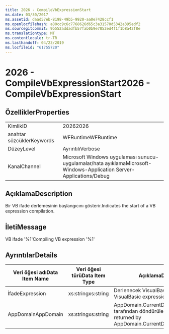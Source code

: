 ```yaml
---
title: 2026 - CompileVbExpressionStart
ms.date: 03/30/2017
ms.assetid: daad57eb-8198-49b5-9920-aa0e7428ccf1
ms.openlocfilehash: a80cc9c6c7768626d65c3a31570d5342a395edf2
ms.sourcegitcommit: 9b552addadfb57fab0b9e7852ed4f1f1b8a42f8e
ms.translationtype: MT
ms.contentlocale: tr-TR
ms.lasthandoff: 04/23/2019
ms.locfileid: "61755720"
---
```

# <a name="2026---compilevbexpressionstart"></a><span data-ttu-id="56ffc-102">2026 - CompileVbExpressionStart</span><span class="sxs-lookup"><span data-stu-id="56ffc-102">2026 - CompileVbExpressionStart</span></span>
## <a name="properties"></a><span data-ttu-id="56ffc-103">Özellikler</span><span class="sxs-lookup"><span data-stu-id="56ffc-103">Properties</span></span>  
  
|||  
|-|-|  
|<span data-ttu-id="56ffc-104">Kimlik</span><span class="sxs-lookup"><span data-stu-id="56ffc-104">ID</span></span>|<span data-ttu-id="56ffc-105">2026</span><span class="sxs-lookup"><span data-stu-id="56ffc-105">2026</span></span>|  
|<span data-ttu-id="56ffc-106">anahtar sözcükler</span><span class="sxs-lookup"><span data-stu-id="56ffc-106">Keywords</span></span>|<span data-ttu-id="56ffc-107">WFRuntime</span><span class="sxs-lookup"><span data-stu-id="56ffc-107">WFRuntime</span></span>|  
|<span data-ttu-id="56ffc-108">Düzey</span><span class="sxs-lookup"><span data-stu-id="56ffc-108">Level</span></span>|<span data-ttu-id="56ffc-109">Ayrıntılı</span><span class="sxs-lookup"><span data-stu-id="56ffc-109">Verbose</span></span>|  
|<span data-ttu-id="56ffc-110">Kanal</span><span class="sxs-lookup"><span data-stu-id="56ffc-110">Channel</span></span>|<span data-ttu-id="56ffc-111">Microsoft Windows uygulaması sunucu-uygulamalar/hata ayıklama</span><span class="sxs-lookup"><span data-stu-id="56ffc-111">Microsoft-Windows-Application Server-Applications/Debug</span></span>|  
  
## <a name="description"></a><span data-ttu-id="56ffc-112">Açıklama</span><span class="sxs-lookup"><span data-stu-id="56ffc-112">Description</span></span>  
 <span data-ttu-id="56ffc-113">Bir VB ifade derlemesinin başlangıcını gösterir.</span><span class="sxs-lookup"><span data-stu-id="56ffc-113">Indicates the start of a VB expression compilation.</span></span>  
  
## <a name="message"></a><span data-ttu-id="56ffc-114">İleti</span><span class="sxs-lookup"><span data-stu-id="56ffc-114">Message</span></span>  
 <span data-ttu-id="56ffc-115">VB ifade '%1'</span><span class="sxs-lookup"><span data-stu-id="56ffc-115">Compiling VB expression '%1'</span></span>  
  
## <a name="details"></a><span data-ttu-id="56ffc-116">Ayrıntılar</span><span class="sxs-lookup"><span data-stu-id="56ffc-116">Details</span></span>  
  
|<span data-ttu-id="56ffc-117">Veri öğesi adı</span><span class="sxs-lookup"><span data-stu-id="56ffc-117">Data Item Name</span></span>|<span data-ttu-id="56ffc-118">Veri öğesi türü</span><span class="sxs-lookup"><span data-stu-id="56ffc-118">Data Item Type</span></span>|<span data-ttu-id="56ffc-119">Açıklama</span><span class="sxs-lookup"><span data-stu-id="56ffc-119">Description</span></span>|  
|--------------------|--------------------|-----------------|  
|<span data-ttu-id="56ffc-120">İfade</span><span class="sxs-lookup"><span data-stu-id="56ffc-120">Expression</span></span>|<span data-ttu-id="56ffc-121">xs:string</span><span class="sxs-lookup"><span data-stu-id="56ffc-121">xs:string</span></span>|<span data-ttu-id="56ffc-122">Derlenecek VisualBasic ifade.</span><span class="sxs-lookup"><span data-stu-id="56ffc-122">The VisualBasic expression to compile.</span></span>|  
|<span data-ttu-id="56ffc-123">AppDomain</span><span class="sxs-lookup"><span data-stu-id="56ffc-123">AppDomain</span></span>|<span data-ttu-id="56ffc-124">xs:string</span><span class="sxs-lookup"><span data-stu-id="56ffc-124">xs:string</span></span>|<span data-ttu-id="56ffc-125">AppDomain.CurrentDomain.FriendlyName tarafından döndürülen dize.</span><span class="sxs-lookup"><span data-stu-id="56ffc-125">The string returned by AppDomain.CurrentDomain.FriendlyName.</span></span>|
